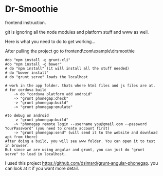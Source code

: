 Dr-Smoothie
===========

frontend instruction.

git is ignoring all the node modules and platform stuff and www as well.

Here is what you need to do to get working...


After pulling the project go to frontend\com\example\drsmoothie
	
	#do "npm install -g grunt-cli"
	#do "npm install -g bower"
	# do "npm install" (it will install all the stuff needed)
	# do "bower install"
	# do "grunt serve" loads the localhost
	
	# work in the app folder. thats where html files and js files are at.
	# for cordova build 
		-> do "cordova platform add android"
		-> "grunt phonegap:check" 
		-> "grunt phonegap:build"
		-> "grunt phonegap:emulate"
		
	#to debug on android
		-> "grunt phonegap:build"
		-> "phonegap remote login --username you@gmail.com --password YourPassword" (you need to create account first)
		-> "grunt phonegap:send" (will send it to the website and download apk from there)
	After doing a build, you will see www folder. You can open it to test in browser.
	But since we are using angular and grunt, you can just do "grunt serve" to load in localhost.
	


	
	
	
	
I used this project https://github.com/dsimard/grunt-angular-phonegap. 
you can look at it if you want more detail.
